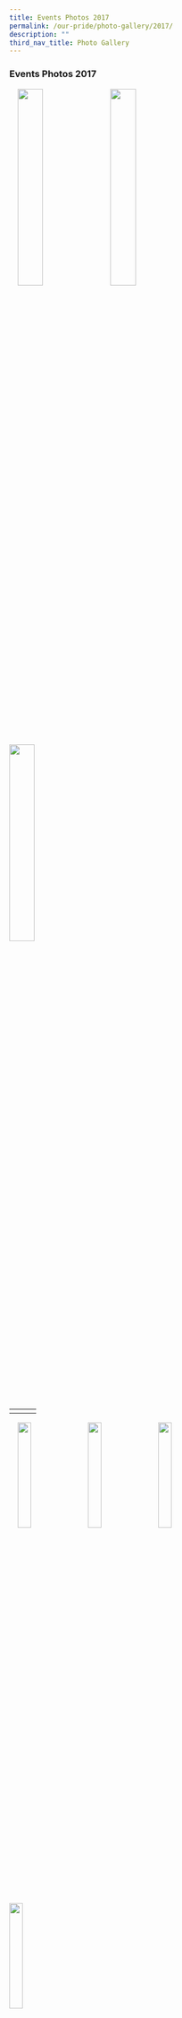 ```yaml
---
title: Events Photos 2017
permalink: /our-pride/photo-gallery/2017/
description: ""
third_nav_title: Photo Gallery
---
```

### **Events Photos 2017**

<p><a href="webhere"><img src="/images/2017events.jpg" style="width:30%;margin-right:15px;margin-left:15px;" align = "left"></a></p>
<p><a href="webhere"><img src="/images/2017events.jpg" style="width:30%;margin-right:15px;" align = "left"></a></p>
<p><a href="webhere"><img src="/images/2017events.jpg" style="width:30%;margin-right:15px;" align = "left"></a></p>

<br clear="left">

|  |  |  |
|:---:|:---:|:---:|
|  |  |  |

<p><a href="webhere"><img src="/images/2017events.jpg" style="width:22%;margin-right:15px;margin-left:15px;" align = "left"></a></p>
<p><a href="webhere"><img src="/images/2017events.jpg" style="width:22%;margin-right:15px;" align = "left"></a></p>
<p><a href="webhere"><img src="/images/2017events.jpg" style="width:22%;margin-right:15px;" align = "left"></a></p>
<p><a href="webhere"><img src="/images/2017events.jpg" style="width:22%;margin-right:15px;" align = "left"></a></p>

<br clear="left">

|  |  |  |  |
|:---:|:---:|:---:|:---:|
|  |  |  |  |

<p><a href="webhere"><img src="/images/2017events.jpg" style="width:22%;margin-right:15px;margin-left:15px;" align = "left"></a></p>
<p><a href="webhere"><img src="/images/2017events.jpg" style="width:22%;margin-right:15px;" align = "left"></a></p>
<p><a href="webhere"><img src="/images/2017events.jpg" style="width:22%;margin-right:15px;" align = "left"></a></p>
<p><a href="webhere"><img src="/images/2017events.jpg" style="width:22%;margin-right:15px;" align = "left"></a></p>

<br clear="left">

|  |  |  |  |
|:---:|:---:|:---:|:---:|
|  |  |  |  |

<p><a href="webhere"><img src="/images/2017events.jpg" style="width:22%;margin-right:15px;margin-left:15px;" align = "left"></a></p>
<p><a href="webhere"><img src="/images/2017events.jpg" style="width:22%;margin-right:15px;" align = "left"></a></p>
<p><a href="webhere"><img src="/images/2017events.jpg" style="width:22%;margin-right:15px;" align = "left"></a></p>
<p><a href="webhere"><img src="/images/2017events.jpg" style="width:22%;margin-right:15px;" align = "left"></a></p>

<br clear="left">

|  |  |  |  |
|:---:|:---:|:---:|:---:|
|  |  |  |  |

<p><a href="webhere"><img src="/images/2017events.jpg" style="width:22%;margin-right:15px;margin-left:15px;" align = "left"></a></p>
<p><a href="webhere"><img src="/images/2017events.jpg" style="width:22%;margin-right:15px;" align = "left"></a></p>
<p><a href="webhere"><img src="/images/2017events.jpg" style="width:22%;margin-right:15px;" align = "left"></a></p>
<p><a href="webhere"><img src="/images/2017events.jpg" style="width:22%;margin-right:15px;" align = "left"></a></p>

<br clear="left">

|  |  |  |  |
|:---:|:---:|:---:|:---:|
|  |  |  |  |

<p><a href="webhere"><img src="/images/2017events.jpg" style="width:22%;margin-right:15px;margin-left:15px;" align = "left"></a></p>
<p><a href="webhere"><img src="/images/2017events.jpg" style="width:22%;margin-right:15px;" align = "left"></a></p>
<p><a href="webhere"><img src="/images/2017events.jpg" style="width:22%;margin-right:15px;" align = "left"></a></p>
<p><a href="webhere"><img src="/images/2017events.jpg" style="width:22%;margin-right:15px;" align = "left"></a></p>

<br clear="left">

|  |  |  |  |
|:---:|:---:|:---:|:---:|
|  |  |  |  |

<p><a href="webhere"><img src="/images/2017events.jpg" style="width:22%;margin-right:15px;margin-left:15px;" align = "left"></a></p>
<p><a href="webhere"><img src="/images/2017events.jpg" style="width:22%;margin-right:15px;" align = "left"></a></p>
<p><a href="webhere"><img src="/images/2017events.jpg" style="width:22%;margin-right:15px;" align = "left"></a></p>
<p><a href="webhere"><img src="/images/2017events.jpg" style="width:22%;margin-right:15px;" align = "left"></a></p>

<br clear="left">

|  |  |  |  |
|:---:|:---:|:---:|:---:|
|  |  |  |  |

<p><a href="webhere"><img src="/images/2017events.jpg" style="width:22%;margin-right:15px;margin-left:15px;" align = "left"></a></p>
<p><a href="webhere"><img src="/images/2017events.jpg" style="width:22%;margin-right:15px;" align = "left"></a></p>
<p><a href="webhere"><img src="/images/2017events.jpg" style="width:22%;margin-right:15px;" align = "left"></a></p>
<p><a href="webhere"><img src="/images/2017events.jpg" style="width:22%;margin-right:15px;" align = "left"></a></p>

<br clear="left">

|  |  |  |  |
|:---:|:---:|:---:|:---:|
|  |  |  |  |